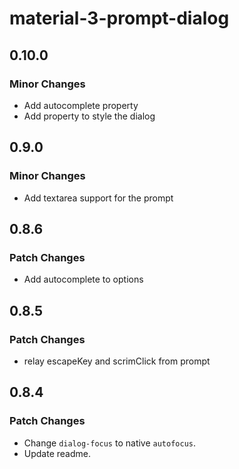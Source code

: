 # material-3-prompt-dialog

## 0.10.0

### Minor Changes

- Add autocomplete property
- Add property to style the dialog

## 0.9.0

### Minor Changes

- Add textarea support for the prompt

## 0.8.6

### Patch Changes

- Add autocomplete to options

## 0.8.5

### Patch Changes

- relay escapeKey and scrimClick from prompt

## 0.8.4

### Patch Changes

- Change `dialog-focus` to native `autofocus`.
- Update readme.
